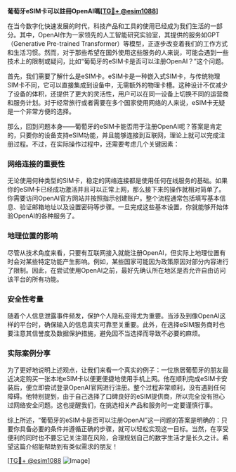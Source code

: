 **葡萄牙eSIM卡可以註冊OpenAI嗎[[TG💪+ @esim1088](https://t.me/s/esim1088)]**

在当今数字化快速发展的时代，科技产品和工具的使用已经成为我们生活的一部分。其中，OpenAI作为一家领先的人工智能研究实验室，其提供的服务如GPT（Generative Pre-trained Transformer）等模型，正逐步改变着我们的工作方式和生活习惯。然而，对于那些希望在国外使用这些服务的人来说，可能会遇到一些技术上的限制或疑问，比如“葡萄牙的eSIM卡是否可以注册OpenAI？”这个问题。

首先，我们需要了解什么是eSIM卡。eSIM卡是一种嵌入式SIM卡，与传统物理SIM卡不同，它可以直接集成到设备中，无需额外的物理卡槽。这种设计不仅减少了设备的体积，还提供了更大的灵活性，用户可以在同一设备上切换不同的运营商和服务计划。对于经常旅行或者需要在多个国家使用网络的人来说，eSIM卡无疑是一个非常方便的选择。

那么，回到问题本身——葡萄牙的eSIM卡能否用于注册OpenAI呢？答案是肯定的，只要你的设备支持eSIM功能，并且能够连接到互联网，理论上就可以完成注册过程。不过，在实际操作过程中，还需要考虑几个关键因素：

### 网络连接的重要性

无论使用何种类型的SIM卡，稳定的网络连接都是使用任何在线服务的基础。如果你的eSIM卡已经成功激活并且可以正常上网，那么接下来的操作就相对简单了。你需要访问OpenAI官方网站并按照指示创建账户。整个流程通常包括填写基本信息、验证邮箱地址以及设置密码等步骤。一旦完成这些基本设置，你就能够开始体验OpenAI的各种服务了。

### 地理位置的影响

尽管从技术角度来看，只要有互联网接入就能注册OpenAI，但实际上地理位置有时会对某些特定功能产生影响。例如，某些国家可能因为政策原因对部分内容进行了限制。因此，在尝试使用OpenAI之前，最好先确认所在地区是否允许自由访问该平台的所有功能。

### 安全性考量

随着个人信息泄露事件频发，保护个人隐私变得尤为重要。当涉及到像OpenAI这样的平台时，确保输入的信息真实可靠至关重要。此外，在选择eSIM服务商时也要注意其信誉度及数据保护措施，避免因不当选择而导致不必要的麻烦。

### 实际案例分享

为了更好地说明上述观点，让我们来看一个真实的例子：一位旅居葡萄牙的朋友最近决定购买一张本地eSIM卡以便更便捷地使用手机上网。他在顺利完成eSIM卡安装后，便立即尝试登录OpenAI官网进行注册。整个过程非常顺利，没有遇到任何障碍。他特别提到，由于自己选择了口碑良好的eSIM提供商，所以完全没有担心过网络安全问题。这也提醒我们，在挑选相关产品和服务时一定要谨慎行事。

综上所述，“葡萄牙的eSIM卡是否可以注册OpenAI”这一问题的答案是明确的：只要你具备必要的条件并遵循正确的步骤，就可以轻松实现这一目标。当然，在享受便利的同时也不要忘记关注潜在风险，合理规划自己的数字生活才是长久之计。希望这篇介绍能帮助到有类似需求的朋友！

[[TG💪+ @esim1088](https://t.me/s/esim1088) ![Image](https://i.postimg.cc/4NQfJmqS/Snipaste-2025-05-13-00-14-12.png)]